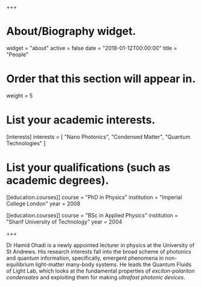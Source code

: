 +++
# About/Biography widget.
widget = "about"
active = false
date = "2018-01-12T00:00:00"
title = "People"


# Order that this section will appear in.
weight = 5

# List your academic interests.
[interests]
  interests = [
    "Nano Photonics",
    "Condensed Matter",
    "Quantum Technologies"
  ]

# List your qualifications (such as academic degrees).
[[education.courses]]
  course = "PhD in Physics"
  institution = "Imperial College London"
  year = 2008

[[education.courses]]
  course = "BSc in Applied Physics"
  institution = "Sharif University of Technology"
  year = 2004


+++

Dr Hamid Ohadi is a newly appointed lecturer in physics at the University of St
Andrews. His research interests fall into the broad scheme of photonics and
quantum information, specifically, emergent phenomena in non-equilibrium
light-matter many-body systems. He leads the Quantum Fluids of Light Lab, which
looks at the fundamental properties of *exciton-polariton condensates* and
exploiting them for making *ultrafast photonic devices*.
